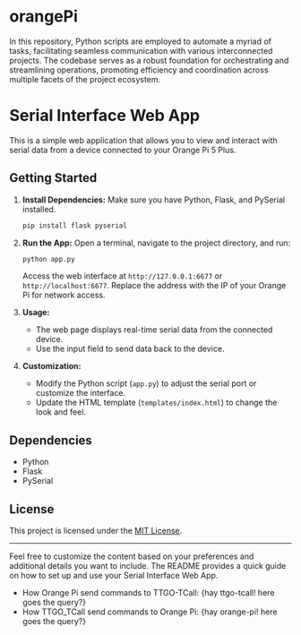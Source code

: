 # orangePi

In this repository, Python scripts are employed to automate a myriad of tasks, facilitating seamless communication with various interconnected projects. The codebase serves as a robust foundation for orchestrating and streamlining operations, promoting efficiency and coordination across multiple facets of the project ecosystem.

# Serial Interface Web App

This is a simple web application that allows you to view and interact with serial data from a device connected to your Orange Pi 5 Plus.

## Getting Started

1. **Install Dependencies:**
   Make sure you have Python, Flask, and PySerial installed.

   ```bash
   pip install flask pyserial
   ```

2. **Run the App:**
   Open a terminal, navigate to the project directory, and run:

   ```bash
   python app.py
   ```

   Access the web interface at `http://127.0.0.1:6677` or `http://localhost:6677`. Replace the address with the IP of your Orange Pi for network access.

3. **Usage:**

   - The web page displays real-time serial data from the connected device.
   - Use the input field to send data back to the device.

4. **Customization:**
   - Modify the Python script (`app.py`) to adjust the serial port or customize the interface.
   - Update the HTML template (`templates/index.html`) to change the look and feel.

## Dependencies

- Python
- Flask
- PySerial

## License

This project is licensed under the [MIT License](LICENSE).

---

Feel free to customize the content based on your preferences and additional details you want to include. The README provides a quick guide on how to set up and use your Serial Interface Web App.

- How Orange Pi send commands to TTGO-TCall:
  {hay ttgo-tcall! here goes the query?}
- How TTGO_TCall send commands to Orange Pi:
  {hay orange-pi! here goes the query?}
